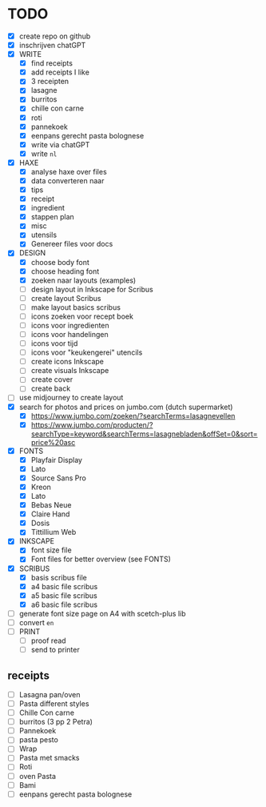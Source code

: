 # TODO

- [x] create repo on github
- [x] inschrijven chatGPT
- [x] WRITE
  - [x] find receipts
  - [x] add receipts I like
  - [x] 3 receipten
  - [x] lasagne
  - [x] burritos
  - [x] chille con carne
  - [x] roti
  - [x] pannekoek
  - [x] eenpans gerecht pasta bolognese
  - [x] write via chatGPT
  - [x] write `nl`
- [x] HAXE
  - [x] analyse haxe over files
  - [x] data converteren naar
  - [x] tips
  - [x] receipt
  - [x] ingredient
  - [x] stappen plan
  - [x] misc
  - [x] utensils
  - [x] Genereer files voor docs
- [x] DESIGN
  - [x] choose body font
  - [x] choose heading font
  - [x] zoeken naar layouts (examples)
  - [ ] design layout in Inkscape for Scribus
  - [ ] create layout Scribus
  - [ ] make layout basics scribus
  - [ ] icons zoeken voor recept boek
  - [ ] icons voor ingredienten
  - [ ] icons voor handelingen
  - [ ] icons voor tijd
  - [ ] icons voor "keukengerei" utencils
  - [ ] create icons Inkscape
  - [ ] create visuals Inkscape
  - [ ] create cover
  - [ ] create back
- [ ] use midjourney to create layout
- [x] search for photos and prices on jumbo.com (dutch supermarket)
  - [x] https://www.jumbo.com/zoeken/?searchTerms=lasagnevellen
  - [x] https://www.jumbo.com/producten/?searchType=keyword&searchTerms=lasagnebladen&offSet=0&sort=price%20asc
- [x] FONTS
  - [x] Playfair Display
  - [x] Lato
  - [x] Source Sans Pro
  - [x] Kreon
  - [x] Lato
  - [x] Bebas Neue
  - [x] Claire Hand
  - [x] Dosis
  - [x] Tittillium Web
- [x] INKSCAPE
  - [x] font size file
  - [x] Font files for better overview (see FONTS)
- [x] SCRIBUS
  - [x] basis scribus file
  - [x] a4 basic file scribus
  - [x] a5 basic file scribus
  - [x] a6 basic file scribus
- [ ] generate font size page on A4 with scetch-plus lib
- [ ] convert `en`
- [ ] PRINT
  - [ ] proof read
  - [ ] send to printer

## receipts

- [ ] Lasagna pan/oven
- [ ] Pasta different styles
- [ ] Chille Con carne
- [ ] burritos (3 pp 2 Petra)
- [ ] Pannekoek
- [ ] pasta pesto
- [ ] Wrap
- [ ] Pasta met smacks
- [ ] Roti
- [ ] oven Pasta
- [ ] Bami
- [ ] eenpans gerecht pasta bolognese
